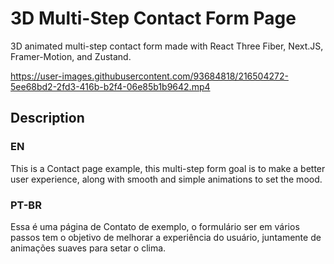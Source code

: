 # 3D Multi-Step Contact Form Page

3D animated multi-step contact form made with React Three Fiber, Next.JS, Framer-Motion, and Zustand.


https://user-images.githubusercontent.com/93684818/216504272-5ee68bd2-2fd3-416b-b2f4-06e85b1b9642.mp4


## Description

### EN

This is a Contact page example, this multi-step form goal is to make a better user experience, along with smooth and simple animations to set the mood.

### PT-BR

Essa é uma página de Contato de exemplo, o formulário ser em vários passos tem o objetivo de melhorar a experiência do usuário, juntamente de animações suaves para setar o clima.
